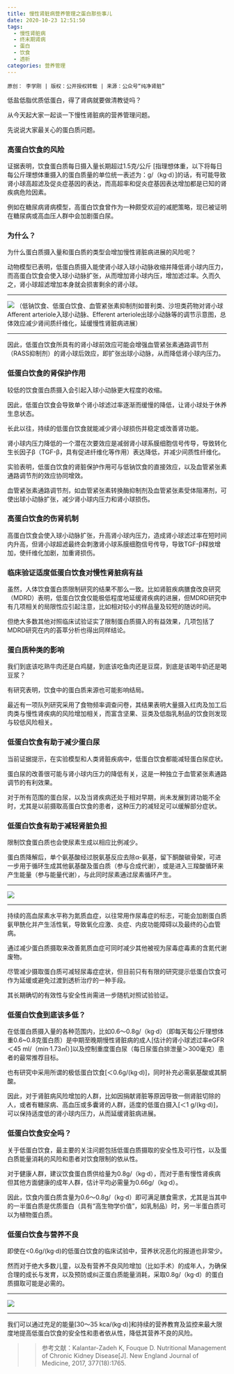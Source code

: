 ```yaml
---
title: 慢性肾脏病营养管理之蛋白那些事儿
date: 2020-10-23 12:51:50
tags:
  - 慢性肾脏病
  - 终末期肾病
  - 蛋白
  - 饮食
  - 透析
categories: 营养管理
---
```


    原创： 李学刚 | 版权：公开授权转载 | 来源：公众号“纯净肾脏”

低盐低脂优质低蛋白，得了肾病就要做清教徒吗？

从今天起大家一起谈一下慢性肾脏病的营养管理问题。

先说说大家最关心的蛋白质问题。

### 高蛋白饮食的风险 ###


证据表明，饮食蛋白质每日摄入量长期超过1.5克/公斤 [指理想体重，以下将每日每公斤理想体重摄入的蛋白质量的单位统一表述为：g/（kg·d）]的话，有可能导致肾小球高超滤及促炎症基因的表达，而高超率和促炎症基因表达增加都是已知的肾疾病危险因素。

<!-- more-->

例如在糖尿病肾病模型，高蛋白饮食曾作为一种颇受欢迎的减肥策略，现已被证明在糖尿病或高血压人群中会加剧蛋白尿。

### 为什么？

为什么蛋白质摄入量和蛋白质的类型会增加慢性肾脏病进展的风险呢？


动物模型已表明，低蛋白质摄入能使肾小球入球小动脉收缩并降低肾小球内压力，而高蛋白饮食会使入球小动脉扩张，从而增加肾小球内压，增加滤过率。久而久之，肾小球超滤增加本身就会损害剩余的肾小球。

---

![](http://pic3-nc.pocoimg.cn/image/poco/works/93/2020/1023/12/16034280247756915_201562033_H1920.jpeg)
（低钠饮食、低蛋白饮食、血管紧张素抑制剂如普利类、沙坦类药物对肾小球Afferent arteriole入球小动脉、Efferent arteriole出球小动脉等的调节示意图，总体效应减少肾间质纤维化，延缓慢性肾脏病进展）

---


因此，低蛋白饮食所具有的肾小球前效应可能会增强血管紧张素通路调节剂（RASS抑制剂）的肾小球后效应，即扩张出球小动脉，从而降低肾小球内压力。

### 低蛋白饮食的肾保护作用

较低的饮食蛋白质摄入会引起入球小动脉更大程度的收缩。

因此，低蛋白饮食会导致单个肾小球滤过率逐渐而缓慢的降低，让肾小球处于休养生息状态。

长此以往，持续的低蛋白饮食就能减少肾小球损伤并稳定或改善肾功能。

肾小球内压力降低的一个潜在次要效应是减弱肾小球系膜细胞信号传导，导致转化生长因子β（TGF-β，具有促进纤维化等作用）表达降低，并减少间质性纤维化。

实验表明，低蛋白饮食的肾脏保护作用可与低钠饮食的直接效应，以及血管紧张素通路调节剂的效应协同增效。

血管紧张素通路调节剂，如血管紧张素转换酶抑制剂及血管紧张素受体阻滞剂，可使出球小动脉扩张，减少肾小球内压力和肾小球损伤。

### 高蛋白饮食的伤肾机制

高蛋白饮食会使入球小动脉扩张，升高肾小球内压力，造成肾小球滤过率在短时间内升高，但肾小球超滤最终会刺激肾小球系膜细胞信号传导，导致TGF-β释放增加，使纤维化加剧，加重肾损伤。

### 临床验证适度低蛋白饮食对慢性肾脏病有益

虽然，人体饮食蛋白质限制研究的结果不那么一致。比如肾脏疾病膳食改良研究（MDRD）表明，低蛋白饮食仅能极低程度地延缓肾疾病的进展，但MDRD研究中有几项相关的局限性应引起注意，比如相对较小的样品量及较短的随访时间。

但绝大多数其他对照临床试验证实了限制蛋白质摄入的有益效果，几项包括了MDRD研究在内的荟萃分析也得出同样结论。

### 蛋白质种类的影响

我们到底该吃熟牛肉还是白鸡腿，到底该吃鱼肉还是豆腐，到底是该喝牛奶还是喝豆浆？

有研究表明，饮食中的蛋白质来源也可能影响结局。

最近有一项队列研究采用了食物频率调查问卷，其结果表明大量摄入红肉及加工后肉类与慢性肾疾病的风险增加相关，而富含坚果、豆类及低脂乳制品的饮食则发现与较低风险相关。

### 低蛋白饮食有助于减少蛋白尿

当前证据提示，在实验模型和人类肾脏疾病中，低蛋白饮食都能减轻蛋白尿症状。

蛋白尿的改善很可能与肾小球内压力的降低有关，这是一种独立于血管紧张素通路调节的有利效果。

对于所有范围的蛋白尿，以及当肾疾病还处于相对早期，尚未发展到肾功能不全时，尤其是以前摄取高蛋白饮食的患者，这种压力的减轻足可以缓解部分症状。

### 低蛋白饮食有助于减轻肾脏负担

限制饮食蛋白质也会使尿素生成以相应比例减少。

蛋白质降解后，单个氨基酸经过脱氨基反应去除α-氨基，留下酮酸碳骨架，可进一步用于循环生成其他氨基酸及蛋白质（参与合成代谢），或是进入三羧酸循环来产生能量（参与能量代谢），与此同时尿素通过尿素循环产生。

---

![](http://pic3-nc.pocoimg.cn/image/poco/works/93/2020/1023/12/16034280241041435_201562033_W1920.jpeg)

---

持续的高血尿素水平称为氮质血症，以往常用作尿毒症的标志，可能会加剧蛋白质氨甲酰化并产生活性氧，导致氧化应激、炎症、内皮功能障碍以及最终的心血管病。

通过减少蛋白质摄取来改善氮质血症可同时减少其他被视为尿毒症毒素的含氮代谢废物。

尽管减少摄取蛋白质可减轻尿毒症症状，但目前只有有限的研究提示低蛋白饮食可作为延缓或避免过渡到透析治疗的一种手段。

其长期确切的有效性与安全性尚需进一步随机对照试验验证。

### 低蛋白饮食到底该多低？

在低蛋白质摄入量的各种范围内，比如0.6～0.8g/（kg·d）（即每天每公斤理想体重0.6~0.8克蛋白质）是中期至晚期慢性肾脏病的成人[估计的肾小球滤过率eGFR＜45 ml/（min·1.73㎡）]以及控制重度蛋白尿（每日尿蛋白排泄量＞300毫克）患者的最常推荐目标。

也有研究中采用所谓的极低蛋白饮食[＜0.6g/(kg·d)]，同时补充必需氨基酸或其酮酸。

因此，对于肾脏病风险增加的人群，比如因捐献肾脏等原因导致一侧肾脏切除的人，或者有糖尿病、高血压或多囊肾的人群，适度的低蛋白摄入[＜1 g/(kg·d)]，可以保持适度低的肾小球内压力，从而延缓肾脏病进展。

### 低蛋白饮食安全吗？

关于低蛋白饮食，最主要的关注问题包括低蛋白质摄取的安全性及可行性，以及蛋白质能量消耗的风险和患者对饮食限制的依从性。

对于健康人群，建议饮食蛋白质供给量为0.8g/（kg·d），而对于患有慢性肾疾病但其他方面健康的成年人群，估计平均必需量为0.66g/（kg·d）。

因此，饮食内蛋白质含量为0.6～0.8g/（kg·d）即可满足膳食需求，尤其是当其中的一半蛋白质是优质蛋白（具有“高生物学价值”，如乳制品）时，另一半蛋白质可以为植物蛋白质。

### 低蛋白饮食与营养不良

即使在<0.6g/(kg·d)的低蛋白饮食的临床试验中，营养状况恶化的报道也非常少。

然而对于绝大多数儿童，以及有营养不良风险增加（比如手术）的成年人，为确保合理的成长与发育，以及预防或纠正蛋白质能量消耗，采取0.8g/（kg·d）的蛋白质摄取可能是必需的。

---

![](http://pic3-nc.pocoimg.cn/image/poco/works/93/2020/1023/12/16034280241602818_201562033_W1920.jpeg)

---

我们可以通过充足的能量[30～35 kca/(kg·d)]和持续的营养教育及监控来最大限度地提高低蛋白饮食的安全性和患者依从性，降低其营养不良的风险。

>> 参考文献：Kalantar-Zadeh K, Fouque D. Nutritional Management of Chronic Kidney Disease[J]. New England Journal of Medicine, 2017, 377(18):1765.